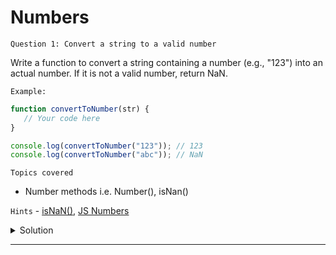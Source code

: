 # Numbers

`Question 1: Convert a string to a valid number`

Write a function to convert a string containing a number (e.g., "123") into an actual number. If it is not a valid number, return NaN.

`Example:`

```javascript
function convertToNumber(str) {
   // Your code here
}

console.log(convertToNumber("123")); // 123
console.log(convertToNumber("abc")); // NaN
```
`Topics covered` 
- Number methods i.e. Number(), isNan()

`Hints` - [isNaN()](https://www.w3schools.com/jsref/jsref_isnan.asp), [JS Numbers](https://www.w3schools.com/jsref/jsref_number.asp)

<details>
  <summary>Solution</summary>
  
  ### Let's look at the solution:

  ```javascript
  function convertToNumber(str) {
    const number = Number(str); // Try to convert the string to a number
    return isNaN(number) ? NaN : number; // If conversion fails, return NaN
  }

console.log(convertToNumber("123"));  // 123
console.log(convertToNumber("abc"));  // NaN
console.log(convertToNumber("12.34")); // 12.34
  ```

`Explanation:`

- Number(str): tries to convert the string to a number.
- isNaN(number): checks if the result is not a valid number and returns NaN if it's invalid.

</details>

---